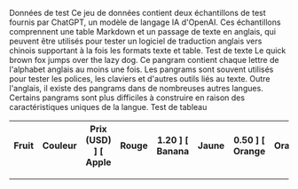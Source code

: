 Données de test
Ce jeu de données contient deux échantillons de test fournis par ChatGPT, un modèle de langage IA d'OpenAI.
Ces échantillons comprennent une table Markdown et un passage de texte en anglais, qui peuvent être utilisés pour tester un logiciel de traduction anglais vers chinois supportant à la fois les formats texte et table.
Test de texte
Le quick brown fox jumps over the lazy dog. Ce pangram contient chaque lettre de l'alphabet anglais au moins une fois. Les pangrams sont souvent utilisés pour tester les polices, les claviers et d'autres outils liés au texte. Outre l'anglais, il existe des pangrams dans de nombreuses autres langues. Certains pangrams sont plus difficiles à construire en raison des caractéristiques uniques de la langue.
Test de tableau

| Fruit | Couleur | Prix (USD) ] [ Apple | Rouge | 1.20 ] [ Banana | Jaune | 0.50 ] [ Orange | Orange | 0.80 ] [ Strawberry | Rouge | 2.50 ] [ Blueberry | Bleu | 3.00 ] [ Kiwi | Vert | 1.00 ] [ Mango | Orange | 1.50 ] [ Grape | Violet | 2.00 |
| --- | --- | --- | --- | --- | --- | --- | --- | --- | --- | --- | --- | --- | --- | --- | --- | --- | --- | --- |


---

